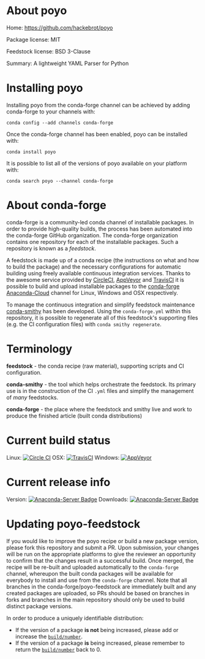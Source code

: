 About poyo
==========

Home: https://github.com/hackebrot/poyo

Package license: MIT

Feedstock license: BSD 3-Clause

Summary: A lightweight YAML Parser for Python



Installing poyo
===============

Installing poyo from the conda-forge channel can be achieved by adding conda-forge to your channels with:

```
conda config --add channels conda-forge
```

Once the conda-forge channel has been enabled, poyo can be installed with:

```
conda install poyo
```

It is possible to list all of the versions of poyo available on your platform with:

```
conda search poyo --channel conda-forge
```


About conda-forge
=================

conda-forge is a community-led conda channel of installable packages.
In order to provide high-quality builds, the process has been automated into the
conda-forge GitHub organization. The conda-forge organization contains one repository
for each of the installable packages. Such a repository is known as a *feedstock*.

A feedstock is made up of a conda recipe (the instructions on what and how to build
the package) and the necessary configurations for automatic building using freely
available continuous integration services. Thanks to the awesome service provided by
[CircleCI](https://circleci.com/), [AppVeyor](http://www.appveyor.com/)
and [TravisCI](https://travis-ci.org/) it is possible to build and upload installable
packages to the [conda-forge](https://anaconda.org/conda-forge)
[Anaconda-Cloud](http://docs.anaconda.org/) channel for Linux, Windows and OSX respectively.

To manage the continuous integration and simplify feedstock maintenance
[conda-smithy](http://github.com/conda-forge/conda-smithy) has been developed.
Using the ``conda-forge.yml`` within this repository, it is possible to regenerate all of
this feedstock's supporting files (e.g. the CI configuration files) with ``conda smithy regenerate``.


Terminology
===========

**feedstock** - the conda recipe (raw material), supporting scripts and CI configuration.

**conda-smithy** - the tool which helps orchestrate the feedstock.
                   Its primary use is in the construction of the CI ``.yml`` files
                   and simplify the management of *many* feedstocks.

**conda-forge** - the place where the feedstock and smithy live and work to
                  produce the finished article (built conda distributions)

Current build status
====================

Linux: [![Circle CI](https://circleci.com/gh/conda-forge/poyo-feedstock.svg?style=shield)](https://circleci.com/gh/conda-forge/poyo-feedstock)
OSX: [![TravisCI](https://travis-ci.org/conda-forge/poyo-feedstock.svg?branch=master)](https://travis-ci.org/conda-forge/poyo-feedstock)
Windows: [![AppVeyor](https://ci.appveyor.com/api/projects/status/github/conda-forge/poyo-feedstock?svg=True)](https://ci.appveyor.com/project/conda-forge/poyo-feedstock/branch/master)

Current release info
====================
Version: [![Anaconda-Server Badge](https://anaconda.org/conda-forge/poyo/badges/version.svg)](https://anaconda.org/conda-forge/poyo)
Downloads: [![Anaconda-Server Badge](https://anaconda.org/conda-forge/poyo/badges/downloads.svg)](https://anaconda.org/conda-forge/poyo)


Updating poyo-feedstock
=======================

If you would like to improve the poyo recipe or build a new
package version, please fork this repository and submit a PR. Upon submission,
your changes will be run on the appropriate platforms to give the reviewer an
opportunity to confirm that the changes result in a successful build. Once
merged, the recipe will be re-built and uploaded automatically to the
`conda-forge` channel, whereupon the built conda packages will be available for
everybody to install and use from the `conda-forge` channel.
Note that all branches in the conda-forge/poyo-feedstock are
immediately built and any created packages are uploaded, so PRs should be based
on branches in forks and branches in the main repository should only be used to
build distinct package versions.

In order to produce a uniquely identifiable distribution:
 * If the version of a package **is not** being increased, please add or increase
   the [``build/number``](http://conda.pydata.org/docs/building/meta-yaml.html#build-number-and-string).
 * If the version of a package **is** being increased, please remember to return
   the [``build/number``](http://conda.pydata.org/docs/building/meta-yaml.html#build-number-and-string)
   back to 0.
